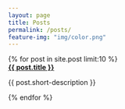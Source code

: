 ```yaml
---
layout: page
title: Posts
permalink: /posts/
feature-img: "img/color.png"
---
```

<div class="work">
    {% for post in site.post limit:10 %}
    <div class="post">
        <a href="{{ post.url | prepend: site.baseurl }}">
        </a>
      <div class="post-description">
        <a href="{{ post.url | prepend: site.baseurl }}"><strong>{{ post.title }}</strong></a>
        <p>{{ post.short-description }}</p>
      </div>
    </div>
    {% endfor %}
  </div>


